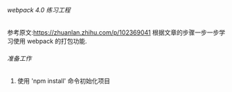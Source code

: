 ###### webpack 4.0 练习工程

参考原文:https://zhuanlan.zhihu.com/p/102369041
根据文章的步骤一步一步学习使用 webpack 的打包功能.

###### 准备工作

1.  使用 'npm install' 命令初始化项目
